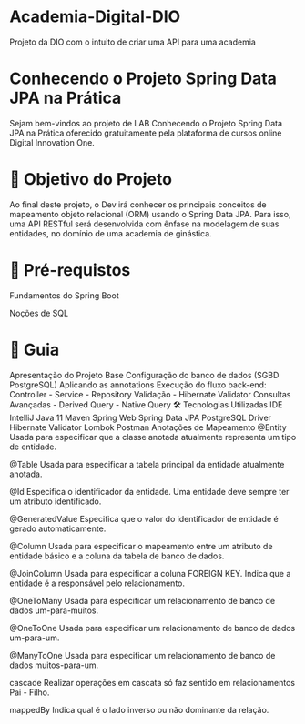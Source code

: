 # Academia-Digital-DIO
Projeto da DIO com o intuito de criar uma API para uma academia
# Conhecendo o Projeto Spring Data JPA na Prática
Sejam bem-vindos ao projeto de LAB Conhecendo o Projeto Spring Data JPA na Prática oferecido gratuitamente pela plataforma de cursos online Digital Innovation One.
# 🎯 Objetivo do Projeto
Ao final deste projeto, o Dev irá conhecer os principais conceitos de mapeamento objeto relacional (ORM) usando o Spring Data JPA. Para isso, uma API RESTful será desenvolvida com ênfase na modelagem de suas entidades, no domínio de uma academia de ginástica.

# 🛑 Pré-requistos
 Fundamentos do Spring Boot

 Noções de SQL

# 🚦 Guia
Apresentação do Projeto Base
Configuração do banco de dados (SGBD PostgreSQL)
Aplicando as annotations
Execução do fluxo back-end: Controller - Service - Repository
Validação - Hibernate Validator
Consultas Avançadas - Derived Query - Native Query
🛠 Tecnologias Utilizadas
IDE IntelliJ
Java 11
Maven
Spring Web
Spring Data JPA
PostgreSQL Driver
Hibernate Validator
Lombok
Postman
Anotações de Mapeamento
@Entity Usada para especificar que a classe anotada atualmente representa um tipo de entidade.

@Table Usada para especificar a tabela principal da entidade atualmente anotada.

@Id Especifica o identificador da entidade. Uma entidade deve sempre ter um atributo identificado.

@GeneratedValue Especifica que o valor do identificador de entidade é gerado automaticamente.

@Column Usada para especificar o mapeamento entre um atributo de entidade básico e a coluna da tabela de banco de dados.

@JoinColumn Usada para especificar a coluna FOREIGN KEY. Indica que a entidade é a responsável pelo relacionamento.

@OneToMany Usada para especificar um relacionamento de banco de dados um-para-muitos.

@OneToOne Usada para especificar um relacionamento de banco de dados um-para-um.

@ManyToOne Usada para especificar um relacionamento de banco de dados muitos-para-um.

cascade Realizar operações em cascata só faz sentido em relacionamentos Pai - Filho.

mappedBy Indica qual é o lado inverso ou não dominante da relação.




